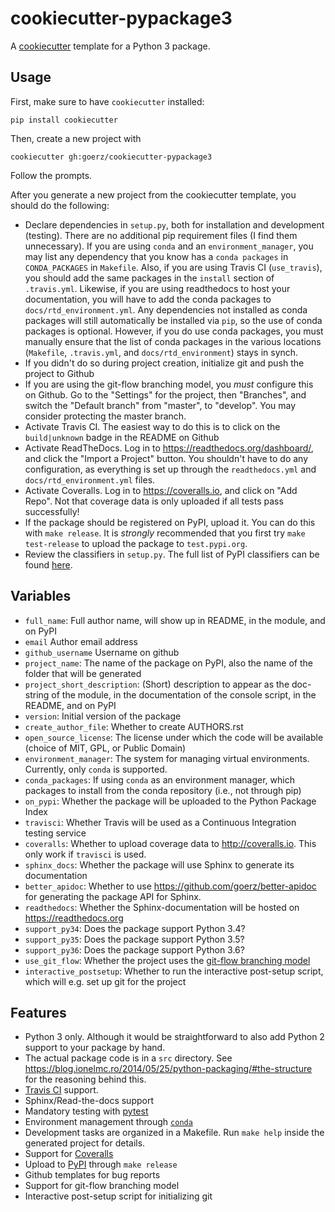 cookiecutter-pypackage3
=======================

A [cookiecutter][] template for a Python 3 package.

[cookiecutter]: (https://github.com/audreyr/cookiecutter)

Usage
-----

First, make sure to have `cookiecutter` installed:

    pip install cookiecutter

Then, create a new project with

    cookiecutter gh:goerz/cookiecutter-pypackage3

Follow the prompts.

After you generate a new project from the cookiecutter template, you should do the following:

*   Declare dependencies in `setup.py`, both for installation and development (testing).  There are no additional pip requirement files (I find them unnecessary). If you are using `conda` and an `environment_manager`, you may list any dependency that you know has a `conda packages` in `CONDA_PACKAGES` in `Makefile`. Also, if you are using Travis CI (`use_travis`), you should add the same packages in the `install` section of `.travis.yml`. Likewise, if you are using readthedocs to host your documentation, you will have to add the conda packages to `docs/rtd_environment.yml`. Any dependencies not installed as conda packages will still automatically be installed via `pip`, so the use of conda packages is optional. However, if you do use conda packages, you must manually ensure that the list of conda packages in the various locations (`Makefile`, `.travis.yml`, and `docs/rtd_environment`) stays in synch.
*   If you didn't do so during project creation, initialize git and push the project to Github
*   If you are using the git-flow branching model, you *must* configure this on Github. Go to the "Settings" for the project, then "Branches", and switch the "Default branch" from "master", to "develop". You may consider protecting the master branch.
*   Activate Travis CI. The easiest way to do this is to click on the `build|unknown` badge in the README on Github
*   Activate ReadTheDocs. Log in to <https://readthedocs.org/dashboard/>, and click the "Import a Project" button. You shouldn't have to do any configuration, as everything is set up through the `readthedocs.yml` and `docs/rtd_environment.yml` files.
*   Activate Coveralls. Log in to <https://coveralls.io>, and click on "Add Repo". Not that coverage data is only uploaded if all tests pass successfully!
*   If the package should be registered on PyPI, upload it. You can do this with `make release`. It is *strongly* recommended that you first try `make test-release` to upload the package to `test.pypi.org`.
*   Review the classifiers in `setup.py`. The full list of PyPI classifiers can be found [here](https://pypi.python.org/pypi?:action=list_classifiers).

Variables
---------

* `full_name`: Full author name, will show up in README, in the module, and on PyPI
* `email` Author email address
* `github_username` Username on github
* `project_name`: The name of the package on PyPI, also the name of the folder that will be generated
* `project_short_description`: (Short) description to appear as the doc-string of the module, in the documentation of the console script, in the README, and on PyPI
* `version`: Initial version of the package
* `create_author_file`: Whether to create AUTHORS.rst
* `open_source_license`: The license under which the code will be available (choice of MIT, GPL, or Public Domain)
* `environment_manager`: The system for managing virtual environments. Currently, only `conda` is supported.
* `conda_packages`: If using `conda` as an environment manager, which packages to install from the conda repository (i.e., not through pip)
* `on_pypi`: Whether the package will be uploaded to the Python Package Index
* `travisci`: Whether Travis will be used as a Continuous Integration testing service
* `coveralls`: Whether to upload coverage data to <http://coveralls.io>. This only work if `travisci` is used.
* `sphinx_docs`: Whether the package will use Sphinx to generate its documentation
* `better_apidoc`: Whether to use <https://github.com/goerz/better-apidoc> for generating the package API for Sphinx.
* `readthedocs`: Whether the Sphinx-documentation will be hosted on <https://readthedocs.org>
* `support_py34`: Does the package support Python 3.4?
* `support_py35`: Does the package support Python 3.5?
* `support_py36`: Does the package support Python 3.6?
* `use_git_flow`: Whether the project uses the [git-flow branching model](https://github.com/nvie/gitflow#git-flow)
* `interactive_postsetup`: Whether to run the interactive post-setup script, which will e.g. set up git for the project


Features
--------


* Python 3 only. Although it would be straightforward to also add Python 2 support to your package by hand.
* The actual package code is in a `src` directory. See <https://blog.ionelmc.ro/2014/05/25/python-packaging/#the-structure> for the reasoning behind this.
* [Travis CI](https://travis-ci.org) support.
* Sphinx/Read-the-docs support
* Mandatory testing with [pytest](https://docs.pytest.org)
* Environment management through [`conda`](https://conda.io/docs/)
* Development tasks are organized in a Makefile. Run `make help` inside the generated project for details.
* Support for [Coveralls](http://coveralls.io)
* Upload to [PyPI](https://pypi.org) through `make release`
* Github templates for bug reports
* Support for git-flow branching model
* Interactive post-setup script for initializing git
